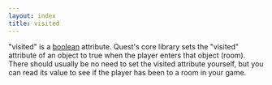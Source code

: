 ```yaml
---
layout: index
title: visited
---
```


"visited" is a [boolean](../types/boolean.html) attribute. Quest's core library sets the "visited" attribute of an object to true when the player enters that object (room). There should usually be no need to set the visited attribute yourself, but you can read its value to see if the player has been to a room in your game.
